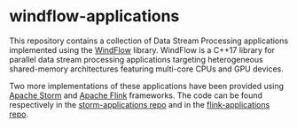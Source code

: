 # windflow-applications
This repository contains a collection of Data Stream Processing applications implemented using the [WindFlow](https://github.com/ParaGroup/WindFlow) library. WindFlow is a C++17 library for parallel data stream processing applications targeting heterogeneous shared-memory architectures featuring multi-core CPUs and GPU devices.

Two more implementations of these applications have been provided using [Apache Storm](http://storm.apache.org/) and [Apache Flink](https://ci.apache.org/projects/flink/flink-docs-release-1.7/) frameworks. The code can be found respectively in the [storm-applications repo](https://github.com/alefais/storm-applications) and in the [flink-applications repo](https://github.com/alefais/flink-applications).
